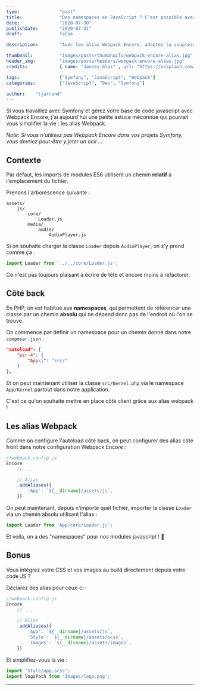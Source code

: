 ```yaml
---
type:               "post"
title:              "Des namespaces en JavaScript ? C’est possible avec les alias Webpack Encore !"
date:               "2020-07-30"
publishdate:        "2020-07-31"
draft:              false

description:        "Avec les alias Webpack Encore, adoptez la souplesse des namespaces PHP dans vos modules JavaScript avec des chemins absolus pour un code plus lisible et plus facile à refactorer."

thumbnail:          "images/posts/thumbnails/webpack-encore-alias.jpg"
header_img:         "images/posts/headers/webpack-encore-alias.jpg"
credits:            { name: "Jannes Glas" , url: "https://unsplash.com/@jannesglas" }

tags:               ["Symfony", "JavaScript", "Webpack"]
categories:         ["JavaScript", "Dev", "Symfony"]

author:    "tjarrand"
---
```


Si vous travaillez avec Symfony et gérez votre base de code javascript avec Webpack Encore, j'ai aujourd'hui une petite astuce méconnue qui pourrait vous simplifier la vie : les alias Webpack.

<!--more-->

_Note: Si vous n'utilisez pas Webpack Encore dans vos projets Symfony, vous devriez peut-être y jeter un oeil ..._

## Contexte

Par défaut, les imports de modules ES6 utilisent un chemin __relatif__ à l'emplacement du fichier.

Prenons l'arborescence suivante :

```
assets/
    js/
        core/
            Loader.js
        media/
            audio/
                AudioPlayer.js
```

Si on souhaite charger la classe `Loader` depuis `AudioPlayer`, on s'y prend comme ça :

```javascript
import Loader from '../../core/Loader.js';
```

Ce n'est pas toujours plaisant à écrire de tête et encore moins à refactorer.

## Côté back

En PHP, on est habitué aux __namespaces__, qui permettent de référencer une classe par un chemin __absolu__ qui ne dépend donc pas de l'endroit où l'on se trouve.

On commence par définir un namespace pour un chemin donné dans notre `composer.json` :

```json
"autoload": {
    "psr-4": {
        "App\\": "src/"
    }
},
```

Et on peut maintenant utiliser la classe `src/Kernel.php` via le namespace `App/Kernel` partout dans notre application.

C'est ce qu'on souhaite mettre en place côté client grâce aux alias webpack !

## Les alias Webpack

Comme on configure l'autoload côté back, on peut configurer des alias côté front dans notre configuration Webpack Encore :

```javascript
//webpack.config.js
Encore
    // ...

    // Alias
    .addAliases({
        'App': `${__dirname}/assets/js`,
    })
```

On peut maintenant, depuis n'importe quel fichier, importer la classe `Loader` via un chemin absolu utilisant l'alias :

```javascript
import Loader from 'App/core/Loader.js';
```

Et voila, on a des "namespaces" pour nos modules javascript ! 🎉

## Bonus

Vous intégrez votre CSS et vos images au build directement depuis votre code JS ?

Déclarez des alias pour ceux-ci :

```javascript
//webpack.config.js
Encore
    // ...

    // Alias
    .addAliases({
        'App': `${__dirname}/assets/js`,
        'Style': `${__dirname}/assets/scss`,
        'Images': `${__dirname}/assets/images`,
    })
```

Et simplifiez-vous la vie :

```javascript
import 'Style/app.scss';
import logoPath from 'Images/logo.png';
```

---
